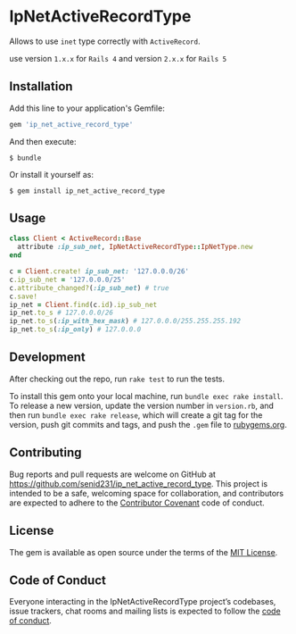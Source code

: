 # IpNetActiveRecordType

Allows to use `inet` type correctly with `ActiveRecord`.

use version `1.x.x` for `Rails 4` and version `2.x.x` for `Rails 5`

## Installation

Add this line to your application's Gemfile:

```ruby
gem 'ip_net_active_record_type'
```

And then execute:

    $ bundle

Or install it yourself as:

    $ gem install ip_net_active_record_type

## Usage

```ruby
class Client < ActiveRecord::Base
  attribute :ip_sub_net, IpNetActiveRecordType::IpNetType.new
end

c = Client.create! ip_sub_net: '127.0.0.0/26'
c.ip_sub_net = '127.0.0.0/25'
c.attribute_changed?(:ip_sub_net) # true
c.save!
ip_net = Client.find(c.id).ip_sub_net
ip_net.to_s # 127.0.0.0/26
ip_net.to_s(:ip_with_hex_mask) # 127.0.0.0/255.255.255.192
ip_net.to_s(:ip_only) # 127.0.0.0
```

## Development

After checking out the repo, run `rake test` to run the tests.

To install this gem onto your local machine, run `bundle exec rake install`. 
To release a new version, update the version number in `version.rb`, and then run `bundle exec rake release`, 
which will create a git tag for the version, push git commits and tags, 
and push the `.gem` file to [rubygems.org](https://rubygems.org).

## Contributing

Bug reports and pull requests are welcome on GitHub at https://github.com/senid231/ip_net_active_record_type. 
This project is intended to be a safe, welcoming space for collaboration, 
and contributors are expected to adhere to the [Contributor Covenant](http://contributor-covenant.org) code of conduct.

## License

The gem is available as open source under the terms of the [MIT License](https://opensource.org/licenses/MIT).

## Code of Conduct

Everyone interacting in the IpNetActiveRecordType project’s codebases, issue trackers, 
chat rooms and mailing lists is expected to follow the 
[code of conduct](https://github.com/[USERNAME]/ip_net_active_record_type/blob/master/CODE_OF_CONDUCT.md).

